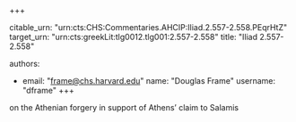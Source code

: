 +++


citable_urn: "urn:cts:CHS:Commentaries.AHCIP:Iliad.2.557-2.558.PEqrHtZ"
target_urn: "urn:cts:greekLit:tlg0012.tlg001:2.557-2.558"
title: "Iliad 2.557-2.558"

authors:
- email: "frame@chs.harvard.edu"
  name: "Douglas Frame"
  username: "dframe"
+++

<p>on the Athenian forgery in support of Athens’ claim to Salamis</p>